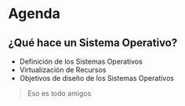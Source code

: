 # Agenda

## ¿Qué hace un Sistema Operativo?

- Definición de los Sistemas Operativos
- Virtualización de Recursos
- Objetivos de diseño de los Sistemas Operativos

> Eso es todo amigos

